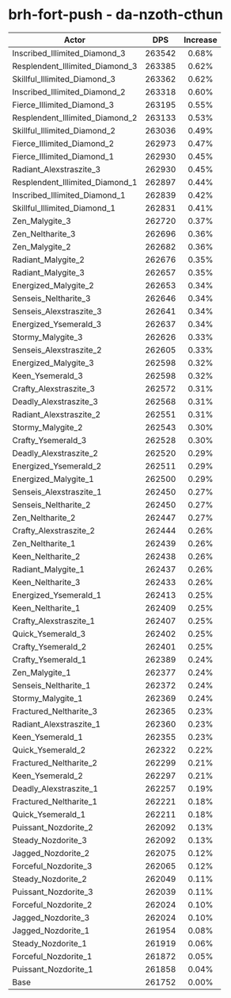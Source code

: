 # brh-fort-push - da-nzoth-cthun
| Actor | DPS | Increase |
|---|:---:|:---:|
|Inscribed_Illimited_Diamond_3|263542|0.68%|
|Resplendent_Illimited_Diamond_3|263385|0.62%|
|Skillful_Illimited_Diamond_3|263362|0.62%|
|Inscribed_Illimited_Diamond_2|263318|0.60%|
|Fierce_Illimited_Diamond_3|263195|0.55%|
|Resplendent_Illimited_Diamond_2|263133|0.53%|
|Skillful_Illimited_Diamond_2|263036|0.49%|
|Fierce_Illimited_Diamond_2|262973|0.47%|
|Fierce_Illimited_Diamond_1|262930|0.45%|
|Radiant_Alexstraszite_3|262930|0.45%|
|Resplendent_Illimited_Diamond_1|262897|0.44%|
|Inscribed_Illimited_Diamond_1|262839|0.42%|
|Skillful_Illimited_Diamond_1|262831|0.41%|
|Zen_Malygite_3|262720|0.37%|
|Zen_Neltharite_3|262696|0.36%|
|Zen_Malygite_2|262682|0.36%|
|Radiant_Malygite_2|262676|0.35%|
|Radiant_Malygite_3|262657|0.35%|
|Energized_Malygite_2|262653|0.34%|
|Senseis_Neltharite_3|262646|0.34%|
|Senseis_Alexstraszite_3|262641|0.34%|
|Energized_Ysemerald_3|262637|0.34%|
|Stormy_Malygite_3|262626|0.33%|
|Senseis_Alexstraszite_2|262605|0.33%|
|Energized_Malygite_3|262598|0.32%|
|Keen_Ysemerald_3|262598|0.32%|
|Crafty_Alexstraszite_3|262572|0.31%|
|Deadly_Alexstraszite_3|262568|0.31%|
|Radiant_Alexstraszite_2|262551|0.31%|
|Stormy_Malygite_2|262543|0.30%|
|Crafty_Ysemerald_3|262528|0.30%|
|Deadly_Alexstraszite_2|262520|0.29%|
|Energized_Ysemerald_2|262511|0.29%|
|Energized_Malygite_1|262500|0.29%|
|Senseis_Alexstraszite_1|262450|0.27%|
|Senseis_Neltharite_2|262450|0.27%|
|Zen_Neltharite_2|262447|0.27%|
|Crafty_Alexstraszite_2|262444|0.26%|
|Zen_Neltharite_1|262439|0.26%|
|Keen_Neltharite_2|262438|0.26%|
|Radiant_Malygite_1|262437|0.26%|
|Keen_Neltharite_3|262433|0.26%|
|Energized_Ysemerald_1|262413|0.25%|
|Keen_Neltharite_1|262409|0.25%|
|Crafty_Alexstraszite_1|262407|0.25%|
|Quick_Ysemerald_3|262402|0.25%|
|Crafty_Ysemerald_2|262401|0.25%|
|Crafty_Ysemerald_1|262389|0.24%|
|Zen_Malygite_1|262377|0.24%|
|Senseis_Neltharite_1|262372|0.24%|
|Stormy_Malygite_1|262369|0.24%|
|Fractured_Neltharite_3|262365|0.23%|
|Radiant_Alexstraszite_1|262360|0.23%|
|Keen_Ysemerald_1|262355|0.23%|
|Quick_Ysemerald_2|262322|0.22%|
|Fractured_Neltharite_2|262299|0.21%|
|Keen_Ysemerald_2|262297|0.21%|
|Deadly_Alexstraszite_1|262257|0.19%|
|Fractured_Neltharite_1|262221|0.18%|
|Quick_Ysemerald_1|262211|0.18%|
|Puissant_Nozdorite_2|262092|0.13%|
|Steady_Nozdorite_3|262092|0.13%|
|Jagged_Nozdorite_2|262075|0.12%|
|Forceful_Nozdorite_3|262065|0.12%|
|Steady_Nozdorite_2|262049|0.11%|
|Puissant_Nozdorite_3|262039|0.11%|
|Forceful_Nozdorite_2|262024|0.10%|
|Jagged_Nozdorite_3|262024|0.10%|
|Jagged_Nozdorite_1|261954|0.08%|
|Steady_Nozdorite_1|261919|0.06%|
|Forceful_Nozdorite_1|261872|0.05%|
|Puissant_Nozdorite_1|261858|0.04%|
|Base|261752|0.00%|
